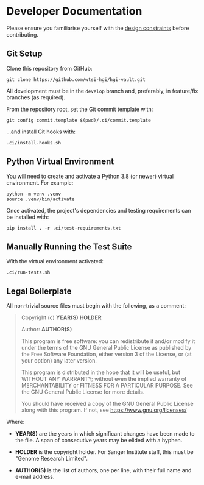# Developer Documentation

Please ensure you familiarise yourself with the [design
constraints](doc/design.md) before contributing.

## Git Setup

Clone this repository from GitHub:

    git clone https://github.com/wtsi-hgi/hgi-vault.git

All development must be in the `develop` branch and, preferably, in
feature/fix branches (as required).

From the repository root, set the Git commit template with:

    git config commit.template $(pwd)/.ci/commit.template

...and install Git hooks with:

    .ci/install-hooks.sh

## Python Virtual Environment

You will need to create and activate a Python 3.8 (or newer) virtual
environment. For example:

    python -m venv .venv
    source .venv/bin/activate

Once activated, the project's dependencies and testing requirements can
be installed with:

    pip install . -r .ci/test-requirements.txt

## Manually Running the Test Suite

With the virtual environment activated:

    .ci/run-tests.sh

## Legal Boilerplate

All non-trivial source files must begin with the following, as a
comment:

> Copyright (c) **YEAR(S)** **HOLDER**
>
> Author: **AUTHOR(S)**
>
> This program is free software: you can redistribute it and/or modify
> it under the terms of the GNU General Public License as published by
> the Free Software Foundation, either version 3 of the License, or (at
> your option) any later version.
>
> This program is distributed in the hope that it will be useful, but
> WITHOUT ANY WARRANTY; without even the implied warranty of
> MERCHANTABILITY or FITNESS FOR A PARTICULAR PURPOSE. See the GNU
> General Public License for more details.
>
> You should have received a copy of the GNU General Public License
> along with this program. If not, see https://www.gnu.org/licenses/

Where:

* **YEAR(S)** are the years in which significant changes have been
  made to the file. A span of consecutive years may be elided with a
  hyphen.

* **HOLDER** is the copyright holder. For Sanger Institute staff, this
  must be "Genome Research Limited".

* **AUTHOR(S)** is the list of authors, one per line, with their full
  name and e-mail address.
